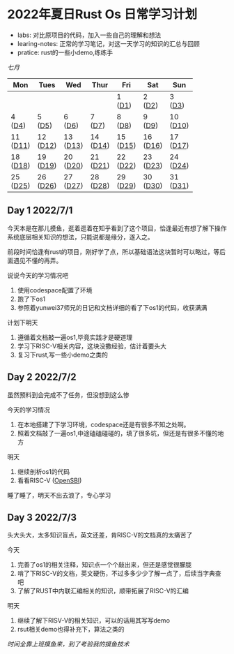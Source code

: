 # 2022年夏日Rust Os 日常学习计划

- labs: 对比原项目的代码，加入一些自己的理解和想法
- learing-notes: 正常的学习笔记，对这一天学习的知识的汇总与回顾
- pratice: rust的一些小demo,练练手


*七月*

| Mon               | Tues              | Wed                          | Thur                         | Fri                          | Sat               | Sun               |
| ----------------- | ----------------- | ---------------------------- | ---------------------------- | ---------------------------- | ----------------- | ----------------- |
|                   |                   |                   |                   | 1 <br> ([D1](#day-1-202271)) | 2 <br> ([D2](#day-2-202272)) | 3 <br> ([D3](#day-3-202273)) | 
|4 <br> ([D4](##day-4-202274)) | 5 <br> ([D5](#day-5-202275)) | 6 <br> ([D6](#day-6-202276)) | 7 <br> ([D7](#day-7-202277)) | 8 <br> ([D8](#day-8-202278))       | 9 <br> ([D9](#day-9-202279))            | 10 <br> ([D10](#day-10-2022710))         | 
|11  <br>  ([D11](#day-11-2022711))             | 12      <br>    ([D12](#day-12-2022712))       | 13    <br>    ([D13](#day-13-2022713))             | 14         <br>    ([D14](#day-14-2020711))        | 15        <br>    ([D15](#day-15-2022715))                    | 16    <br>     ([D16](#day-16-2022716))                       | 17    <br>      ([D17](#day-17-2022717))                       |
|18    <br>    ([D18](#day-18-2020718))            | 19   <br>     ([D19](#day-19-2022719))            | 20   <br>    ([D20](#day-20-2022720))            | 21       <br>    ([D21](#day-21-2022721))         | 22     <br>    ([D22](#day-22-2022722))                         | 23     <br>    ([D23](#day-23-2022723))                         | 24    <br>    ([D24](#day-24-2022724))                        | 
|25      <br>    ([D25](#day-25-2022725))             | 26         <br>    ([D26](#day-26-2022726))           | 27         <br>    ([D27](#day-27-2022727))           | 28       <br>    ([D28](#day-28-2022728))           | 29         <br>    ([D29](#day-29-2022729))                    | 30        <br>    ([D30](#day-30-2022730))                     | 31     <br>    ([D31](#day-31-2022731))                           |


## Day 1 2022/7/1
今天本是在那儿摸鱼，逛着逛着在知乎看到了这个项目，恰逢最近有想了解下操作系统底层相关知识的想法，只能说都是缘分，遂入之。

前段时间恰逢有rust的项目，刚好学了点，所以基础语法这块暂时可以略过，等后面遇见不懂的再弄。

说说今天的学习情况吧
1. 使用codespace配置了环境
2. 跑了下os1
3. 参照着yunwei37师兄的日记和文档详细的看了下os1的代码，收获满满

计划下明天
1. 遵循着文档敲一遍os1,毕竟实践才是硬道理
2. 学习下RISC-V相关内容，这块没撒经验，估计着要头大
3. 复习下rust,写一些小demo之类的

## Day 2 2022/7/2
虽然预料到会完成不了任务，但没想到这么惨

今天的学习情况
1. 在本地搭建了下学习环境，codespace还是有很多不知之处啊。
2. 照着文档敲了一遍os1,中途磕磕碰碰的，填了很多坑，但还是有很多不懂的地方

明天
1. 继续剖析os1的代码
2. 看看RISC-V ([OpenSBI](https://github.com/riscv-non-isa/riscv-sbi-doc/blob/master/riscv-sbi.adoc#legacy-sbi-extension-extension-ids-0x00-through-0x0f))

睡了睡了，明天不出去浪了，专心学习

## Day 3 2022/7/3
头大头大，太多知识盲点，英文还差，肯RISC-V的文档真的太痛苦了

今天
1. 完善了os1的相关注释，知识点一个个敲出来，但还是感觉很朦胧
2. 啃了下RISC-V的文档，英文硬伤，不过多多少少了解一点了，后续当字典查吧
3. 了解了RUST中内联汇编相关的知识，顺带拓展了RISC-V的汇编


明天
1. 继续了解下RISV-V的相关知识，可以的话用其写写demo
2. rsut相关demo也得补充下，算法之类的

*时间全靠上班摸鱼来，到了考验我的摸鱼技术*




